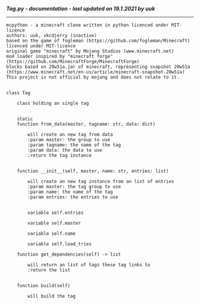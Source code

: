 ***Tag.py - documentation - last updated on 19.1.2021 by uuk***
___

    mcpython - a minecraft clone written in python licenced under MIT-licence
    authors: uuk, xkcdjerry (inactive)
    based on the game of fogleman (https://github.com/fogleman/Minecraft) licenced under MIT-licence
    original game "minecraft" by Mojang Studios (www.minecraft.net)
    mod loader inspired by "minecraft forge" (https://github.com/MinecraftForge/MinecraftForge)
    blocks based on 20w51a.jar of minecraft, representing snapshot 20w51a
    (https://www.minecraft.net/en-us/article/minecraft-snapshot-20w51a)
    This project is not official by mojang and does not relate to it.


    class Tag
        
        class holding an single tag


        static
        function from_data(master, tagname: str, data: dict)
            
            will create an new tag from data
            :param master: the group to use
            :param tagname: the name of the tag
            :param data: the data to use
            :return the tag instance


        function __init__(self, master, name: str, entries: list)
            
            will create an new tag instance from an list of entries
            :param master: the tag group to use
            :param name: the name of the tag
            :param entries: the entries to use


            variable self.entries

            variable self.master

            variable self.name

            variable self.load_tries

        function get_dependencies(self) -> list
            
            will return an list of tags these tag links to
            :return the list


        function build(self)
            
            will build the tag

